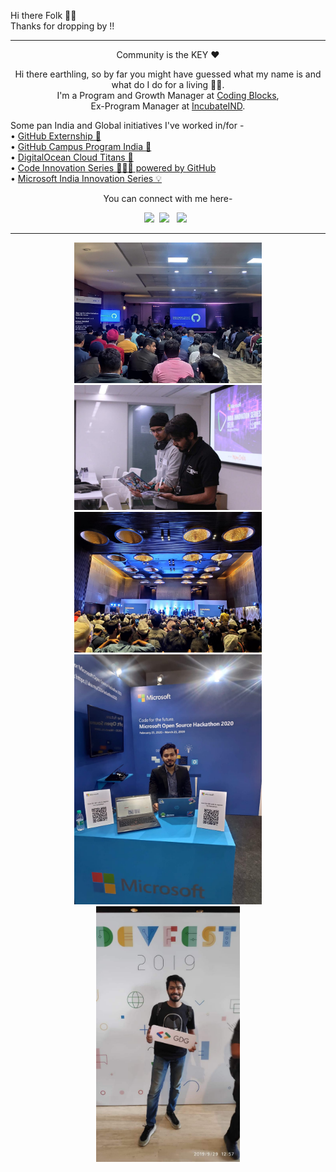 <p align="left">
  Hi there Folk 👋🏻 <br>
  Thanks for dropping by !! 
</p>

- - -
<p align="center">
  Community is the KEY ❤️
</p>

<p align="center">Hi there earthling, so by far you might have guessed what my name is and what do I do for a living 🕵️‍♂️.<br>  I'm a Program and Growth Manager at <a href="https://codingblocks.com/">Coding Blocks</a>,<br> Ex-Program Manager at <a href="https://www.incubateind.com/">IncubateIND</a>.

  Some pan India and Global initiatives I've worked in/for -<br>
  • <a href="https://github-externships.github.io/externship/">GitHub Externship 🎯</a><br>
  • <a href="https://education.github.com/schools">GitHub Campus Program India 🚩</a><br>
  • <a href="https://www.incubateind.com/cloudtitans">DigitalOcean Cloud Titans 🐋</a><br>
  • <a href="https://www.incubateind.com/cis">Code Innovation Series 👨🏻‍💻 powered by GitHub</a><br>
  • <a href="https://www.incubateind.com/innovationseries/ms">Microsoft India Innovation Series 💡</a><br>

<p align="center">
  You can connect with me here-<br>
</p>
  <p align="center">
  <a href="https://www.linkedin.com/in/shaktisingh96/"><img src="https://www.felberpr.com/wp-content/uploads/linkedin-logo.png" width="50"></img></a>&nbsp;&nbsp;<a href="https://twitter.com/thestarscreamer"><img src="https://upload.wikimedia.org/wikipedia/fr/thumb/c/c8/Twitter_Bird.svg/1200px-Twitter_Bird.svg.png" width="50"></img></a>&nbsp;&nbsp;
  <a href="mailto:shaktisinghshekhawatt@gmail.com"><img src="https://image.flaticon.com/icons/png/512/281/281769.png" width="50"></img></a>&nbsp;&nbsp;
  
- - -
<p align="center">
<img src="https://github.com/shaktisingh96/shaktisingh96/blob/main/Image/GitHub.jpeg" width="300"> <img src="https://github.com/shaktisingh96/shaktisingh96/blob/main/Image/India%20Innovation%20Series.jpeg" width="300"> <img src="https://github.com/shaktisingh96/shaktisingh96/blob/main/Image/Community.jpeg" width="300"><br>
<img src="https://github.com/shaktisingh96/shaktisingh96/blob/main/Image/Microsoft.jpeg" width="300"> <img src="https://github.com/shaktisingh96/shaktisingh96/blob/main/Image/GDG.jpeg" width="230">
</p>
